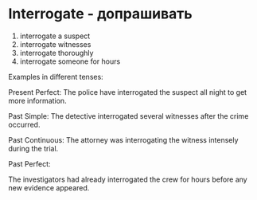 # Interrogate - допрашивать

1. interrogate a suspect
2. interrogate witnesses
3. interrogate thoroughly
4. interrogate someone for hours

Examples in different tenses:

Present Perfect:
The police have interrogated the suspect all night to get more information.

Past Simple:
The detective interrogated several witnesses after the crime occurred.

Past Continuous:
The attorney was interrogating the witness intensely during the trial.

Past Perfect:

The investigators had already interrogated the crew for hours before any new evidence appeared.